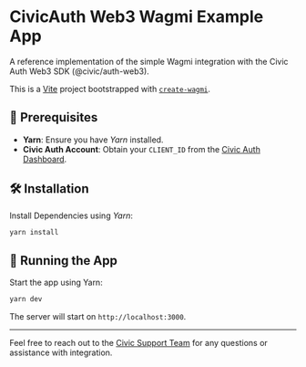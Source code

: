 # CivicAuth Web3 Wagmi Example App

A reference implementation of the simple Wagmi integration with the Civic Auth Web3 SDK (@civic/auth-web3).

This is a [Vite](https://vitejs.dev) project bootstrapped with [`create-wagmi`](https://github.com/wevm/wagmi/tree/main/packages/create-wagmi).

## 🚀 Prerequisites

- **Yarn**: Ensure you have _Yarn_ installed.
- **Civic Auth Account**: Obtain your `CLIENT_ID` from the [Civic Auth Dashboard](https://auth.civic.com/dashboard).

## 🛠 Installation

Install Dependencies using _Yarn_:

```bash
yarn install
```

## 🏃 Running the App

Start the app using Yarn:

```bash
yarn dev
```

The server will start on `http://localhost:3000`.

---

Feel free to reach out to the [Civic Support Team](mailto:support@civic.com) for any questions or assistance with integration.
